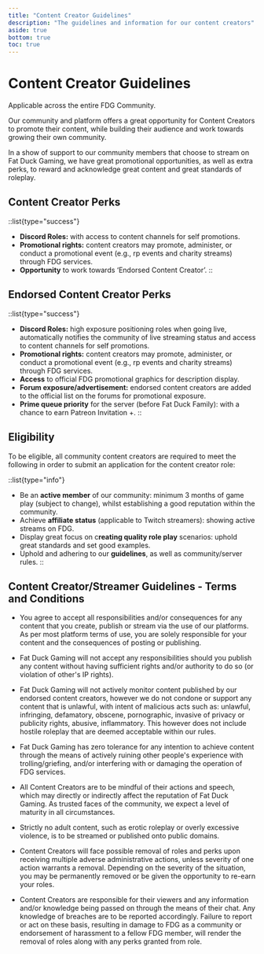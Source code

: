 ```yaml
---
title: "Content Creator Guidelines"
description: "The guidelines and information for our content creators"
aside: true
bottom: true
toc: true
---
```


# Content Creator Guidelines

Applicable across the entire FDG Community.

Our community and platform offers a great opportunity for Content Creators to promote their content, while building their audience and work towards growing their own community.

In a show of support to our community members that choose to stream on Fat Duck Gaming, we have great promotional opportunities, as well as extra perks, to reward and acknowledge great content and great standards of roleplay.

## Content Creator Perks

::list{type="success"}
- **Discord Roles:** with access to content channels for self promotions.
- **Promotional rights:** content creators may promote, administer, or conduct a promotional event (e.g., rp events and charity streams) through FDG services.
- **Opportunity** to work towards ‘Endorsed Content Creator’.
::

## Endorsed Content Creator Perks

::list{type="success"}
- **Discord Roles:** high exposure positioning roles when going live, automatically notifies the community of live streaming status and access to content channels for self promotions.
- **Promotional rights:** content creators may promote, administer, or conduct a promotional event (e.g., rp events and charity streams) through FDG services.
- **Access** to official FDG promotional graphics for description display.
- **Forum exposure/advertisement:** endorsed content creators are added to the official list on the forums for promotional exposure.
- **Prime queue priority** for the server (before Fat Duck Family): with a chance to earn Patreon Invitation +.
::

## Eligibility

To be eligible, all community content creators are required to meet the following in order to submit an application for the content creator role:

::list{type="info"}
- Be an **active member** of our community: minimum 3 months of game play (subject to change), whilst establishing a good reputation within the community.
- Achieve **affiliate status** (applicable to Twitch streamers): showing active streams on FDG.
- Display great focus on c**reating quality role play** scenarios: uphold great standards and set good examples.
- Uphold and adhering to our **guidelines**, as well as community/server rules.
::

## Content Creator/Streamer Guidelines - Terms and Conditions

- You agree to accept all responsibilities and/or consequences for any content that you create, publish or stream via the use of our platforms. As per most platform terms of use, you are solely responsible for your content and the consequences of posting or publishing.

- Fat Duck Gaming will not accept any responsibilities should you publish any content without having sufficient rights and/or authority to do so (or violation of other's IP rights).

- Fat Duck Gaming will not actively monitor content published by our endorsed content creators, however we do not condone or support any content that is unlawful, with intent of malicious acts such as: unlawful, infringing, defamatory, obscene, pornographic, invasive of privacy or publicity rights, abusive, inflammatory. This however does not include hostile roleplay that are deemed acceptable within our rules. 

- Fat Duck Gaming has zero tolerance for any intention to achieve content through the means of actively ruining other people's experience with trolling/griefing, and/or interfering with or damaging the operation of FDG services.

- All Content Creators are to be mindful of their actions and speech, which may directly or indirectly affect the reputation of Fat Duck Gaming. As trusted faces of the community, we expect a level of maturity in all circumstances.

- Strictly no adult content, such as erotic roleplay or overly excessive violence, is to be streamed or published onto public domains.

- Content Creators will face possible removal of roles and perks upon receiving multiple adverse administrative actions, unless severity of one action warrants a removal. Depending on the severity of the situation, you may be permanently removed or be given the opportunity to re-earn your roles.

- Content Creators are responsible for their viewers and any information and/or knowledge being passed on through the means of their chat. Any knowledge of breaches are to be reported accordingly. Failure to report or act on these basis, resulting in damage to FDG as a community or endorsement of harassment to a fellow FDG member, will render the removal of roles along with any perks granted from role.
